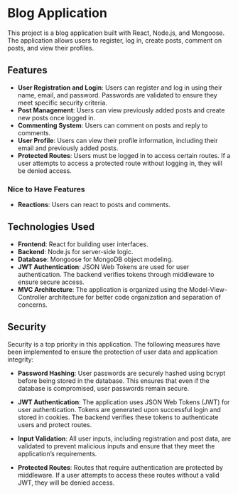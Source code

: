 
# Blog Application

This project is a blog application built with React, Node.js, and Mongoose. The application allows users to register, log in, create posts, comment on posts, and view their profiles. 

## Features

- **User Registration and Login**: Users can register and log in using their name, email, and password. Passwords are validated to ensure they meet specific security criteria.
- **Post Management**: Users can view previously added posts and create new posts once logged in.
- **Commenting System**: Users can comment on posts and reply to comments.
- **User Profile**: Users can view their profile information, including their email and previously added posts.
- **Protected Routes**: Users must be logged in to access certain routes. If a user attempts to access a protected route without logging in, they will be denied access.

### Nice to Have Features

- **Reactions**: Users can react to posts and comments.

## Technologies Used

- **Frontend**: React for building user interfaces.
- **Backend**: Node.js for server-side logic.
- **Database**: Mongoose for MongoDB object modeling.
- **JWT Authentication**: JSON Web Tokens are used for user authentication. The backend verifies tokens through middleware to ensure secure access.
- **MVC Architecture**: The application is organized using the Model-View-Controller architecture for better code organization and separation of concerns.

## Security

Security is a top priority in this application. The following measures have been implemented to ensure the protection of user data and application integrity:

- **Password Hashing**: User passwords are securely hashed using bcrypt before being stored in the database. This ensures that even if the database is compromised, user passwords remain secure.
  
- **JWT Authentication**: The application uses JSON Web Tokens (JWT) for user authentication. Tokens are generated upon successful login and stored in cookies. The backend verifies these tokens to authenticate users and protect routes.
  
- **Input Validation**: All user inputs, including registration and post data, are validated to prevent malicious inputs and ensure that they meet the application’s requirements.
  
- **Protected Routes**: Routes that require authentication are protected by middleware. If a user attempts to access these routes without a valid JWT, they will be denied access.

